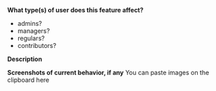 **What type(s) of user does this feature affect?**

- admins?
- managers?
- regulars?
- contributors?

**Description**

**Screenshots of current behavior, if any**
You can paste images on the clipboard here
